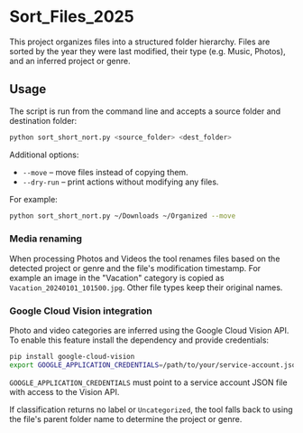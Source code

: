 # Sort_Files_2025
This project organizes files into a structured folder hierarchy. Files are
sorted by the year they were last modified, their type (e.g. Music, Photos),
and an inferred project or genre.

## Usage

The script is run from the command line and accepts a source folder and
destination folder:

```bash
python sort_short_nort.py <source_folder> <dest_folder>
```

Additional options:

- `--move` – move files instead of copying them.
- `--dry-run` – print actions without modifying any files.

For example:

```bash
python sort_short_nort.py ~/Downloads ~/Organized --move
```

### Media renaming

When processing Photos and Videos the tool renames files based on the detected
project or genre and the file's modification timestamp. For example an image in
the "Vacation" category is copied as `Vacation_20240101_101500.jpg`. Other file
types keep their original names.

### Google Cloud Vision integration

Photo and video categories are inferred using the Google Cloud Vision API. To
enable this feature install the dependency and provide credentials:

```bash
pip install google-cloud-vision
export GOOGLE_APPLICATION_CREDENTIALS=/path/to/your/service-account.json
```

`GOOGLE_APPLICATION_CREDENTIALS` must point to a service account JSON file with
access to the Vision API.

If classification returns no label or `Uncategorized`, the tool falls back to
using the file's parent folder name to determine the project or genre.
